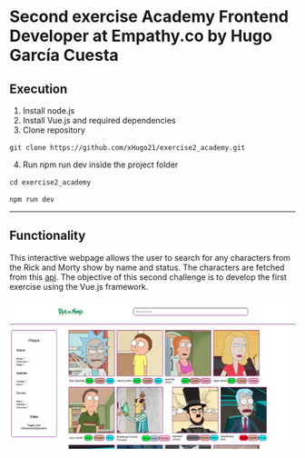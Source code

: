 # Second exercise Academy Frontend Developer at Empathy.co by Hugo García Cuesta

## Execution
1. Install node.js
2. Install Vue.js and required dependencies
3. Clone repository
```
git clone https://github.com/xHugo21/exercise2_academy.git
```
4. Run npm run dev inside the project folder
```
cd exercise2_academy
```
```
npm run dev
```

***

## Functionality
This interactive webpage allows the user to search for any characters from the Rick and Morty show by name and status. The characters are fetched from this [api](https://rickandmortyapi.com/). The objective of this second challenge is to develop the first exercise using the Vue.js framework.

![](/public/screenshot.png)
